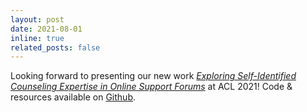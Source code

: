 ```yaml
---
layout: post
date: 2021-08-01
inline: true
related_posts: false
---
```


Looking forward to presenting our new work *[Exploring Self-Identified Counseling Expertise in Online Support Forums](https://aclanthology.org/2021.findings-acl.392.pdf)* at ACL 2021! Code & resources available on [Github](https://github.com/MichiganNLP/MHP-and-Peers-Reddit).